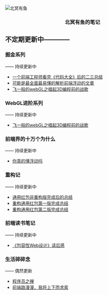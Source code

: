 ![北冥有鱼](https://desk-fd.zol-img.com.cn/t_s960x600c5/g5/M00/0A/0F/ChMkJ1ju4YqIG2K9AAK6BOHpGz8AAbn4gA849sAAroc468.jpg)

<h3 align="center">北冥有鱼的笔记</h3>

## 不定期更新中————

### 掘金系列
—— 持续更新中
 - [一个前端工程师看完《代码大全》后的二三总结](https://github.com/godkun/blog/issues/17)
 - [可能是最全面最易懂的解析前端浮动的文章](https://github.com/godkun/blog/issues/18)
 - [飞一般的webGL之唱起3D编程前的战歌](https://github.com/godkun/blog/issues/1)

### WebGL进阶系列
—— 持续更新中
 - [飞一般的webGL之唱起3D编程前的战歌](https://github.com/godkun/blog/issues/1)
 
### 前端界的十万个为什么
—— 持续更新中
 - [你真的懂浮动吗](https://github.com/godkun/fee-problems/issues/1)

### 重构记
—— 持续更新中
 - [通用红包非重构版完成后的总结](https://github.com/godkun/fee-problems/issues/15)
 - [重构通用红包第一版完成总结](https://github.com/godkun/fee-problems/issues/14)
 - [重构通用红包第二版完成总结](https://github.com/godkun/fee-problems/issues/16)

### 前端读书笔记
—— 持续更新中
 - [《包容性Web设计》读后感](https://github.com/godkun/blog/issues/11)
 
### 生活碎碎念
—— 偶然更新
 - [程序员之禅](https://github.com/godkun/blog/issues/7)
 - [前端路漫漫，我将上下而求索](https://github.com/godkun/blog/issues/5)

